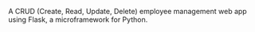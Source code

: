 ﻿A CRUD (Create, Read, Update, Delete) employee management web app using Flask, a microframework for Python.